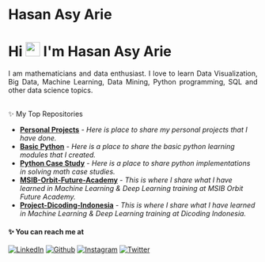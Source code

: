 # Hasan Asy Arie

# Hi <img src="https://github.com/TheDudeThatCode/TheDudeThatCode/blob/master/Assets/Hi.gif" width="29px"> I'm Hasan Asy Arie

<p align="justify">
  I am mathematicians and data enthusiast. I love to learn Data Visualization, Big Data, Machine Learning, Data Mining, Python programming, SQL and other data science topics.
</p>

<br> 
✨ My Top Repositories


- [**Personal Projects**](https://github.com/hasanasyarie/Personal-Project) - *Here is place to share my personal projects that I have done.*
- [**Basic Python**](https://github.com/hasanasyarie/Basic-Python) - *Here is a place to share the basic python learning modules that I created.*
- [**Python Case Study**](https://github.com/hasanasyarie/Python-Case-Study) - *Here is a place to share python implementations in solving math case studies.*
- [**MSIB-Orbit-Future-Academy**](https://github.com/hasanasyarie/MSIB-Orbit-Future-Academy) - *This is where I share what I have learned in Machine Learning & Deep Learning training at MSIB Orbit Future Academy.*
- [**Project-Dicoding-Indonesia**](https://github.com/hasanasyarie/Project-Dicoding-Indonesia) - *This is where I share what I have learned in Machine Learning & Deep Learning training at Dicoding Indonesia.*

#### ✨ You can reach me at
<p>
  <a href="https://www.linkedin.com/in/hasan-asy-arie-82b0401b9/" target="_blank"><img alt="LinkedIn" src="https://img.shields.io/badge/linkedin-%230077B5.svg?&style=for-the-badge&logo=linkedin&logoColor=white" /></a>
  <a href="https://github.com/hasanasyarie" target="_blank"><img alt="Github" src="https://img.shields.io/badge/GitHub-%2312100E.svg?&style=for-the-badge&logo=Github&logoColor=white" /></a>
  <a href="https://www.instagram.com/arieasyhasan/" target="_blank"><img alt="Instagram" src="https://img.shields.io/badge/instagram-%23f21d37.svg?&style=for-the-badge&logo=instagram&logoColor=white" /></a>
  <a href="https://twitter.com/arieasyhasan" target="_blank"><img alt="Twitter" src="https://img.shields.io/badge/twitter-%231da1f2.svg?&style=for-the-badge&logo=twitter&logoColor=white" /></a>
</p>
